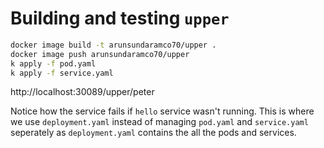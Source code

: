 # Building and testing `upper`
```bash
docker image build -t arunsundaramco70/upper .
docker image push arunsundaramco70/upper
k apply -f pod.yaml
k apply -f service.yaml
```

http://localhost:30089/upper/peter

Notice how the service fails if `hello` service wasn't running.
This is where we use `deployment.yaml` instead of managing `pod.yaml` and `service.yaml` seperately as `deployment.yaml` contains the all the pods and services.
